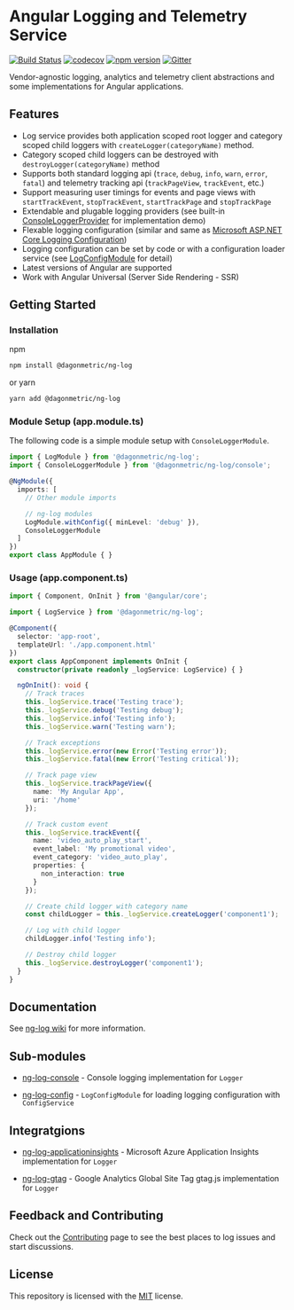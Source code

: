 # Angular Logging and Telemetry Service

[![Build Status](https://dev.azure.com/DagonMetric/ng-log/_apis/build/status/DagonMetric.ng-log?branchName=master)](https://dev.azure.com/DagonMetric/ng-log/_build/latest?definitionId=10&branchName=master)
[![codecov](https://codecov.io/gh/DagonMetric/ng-log/branch/master/graph/badge.svg)](https://codecov.io/gh/DagonMetric/ng-log)
[![npm version](https://img.shields.io/npm/v/@dagonmetric/ng-log.svg)](https://www.npmjs.com/package/@dagonmetric/ng-log)
[![Gitter](https://badges.gitter.im/DagonMetric/general.svg)](https://gitter.im/DagonMetric/general?utm_source=badge&utm_medium=badge&utm_campaign=pr-badge)

Vendor-agnostic logging, analytics and telemetry client abstractions and some implementations for Angular applications.

## Features

* Log service provides both application scoped root logger and category scoped child loggers with `createLogger(categoryName)` method.
* Category scoped child loggers can be destroyed with `destroyLogger(categoryName)` method
* Supports both standard logging api (`trace`, `debug`, `info`, `warn`, `error`, `fatal`) and telemetry tracking api (`trackPageView`, `trackEvent`, etc.)
* Support measuring user timings for events and page views with `startTrackEvent`, `stopTrackEvent`, `startTrackPage` and `stopTrackPage`
* Extendable and plugable logging providers (see built-in [ConsoleLoggerProvider](https://github.com/DagonMetric/ng-log/blob/master/modules/ng-log/console/src/console-logger-provider.ts) for implementation demo)
* Flexable logging configuration (similar and same as [Microsoft ASP.NET Core Logging Configuration](https://docs.microsoft.com/en-us/aspnet/core/fundamentals/logging/?view=aspnetcore-2.2#configuration))
* Logging configuration can be set by code or with a configuration loader service (see [LogConfigModule](https://github.com/DagonMetric/ng-log/tree/master/modules/ng-log/config) for detail)
* Latest versions of Angular are supported
* Work with Angular Universal (Server Side Rendering - SSR)

## Getting Started

### Installation

npm

```bash
npm install @dagonmetric/ng-log
```

or yarn

```bash
yarn add @dagonmetric/ng-log
```

### Module Setup (app.module.ts)

The following code is a simple module setup with `ConsoleLoggerModule`.

```typescript
import { LogModule } from '@dagonmetric/ng-log';
import { ConsoleLoggerModule } from '@dagonmetric/ng-log/console';

@NgModule({
  imports: [
    // Other module imports

    // ng-log modules
    LogModule.withConfig({ minLevel: 'debug' }),
    ConsoleLoggerModule
  ]
})
export class AppModule { }
```

### Usage (app.component.ts)

```typescript
import { Component, OnInit } from '@angular/core';

import { LogService } from '@dagonmetric/ng-log';

@Component({
  selector: 'app-root',
  templateUrl: './app.component.html'
})
export class AppComponent implements OnInit {
  constructor(private readonly _logService: LogService) { }

  ngOnInit(): void {
    // Track traces
    this._logService.trace('Testing trace');
    this._logService.debug('Testing debug');
    this._logService.info('Testing info');
    this._logService.warn('Testing warn');

    // Track exceptions
    this._logService.error(new Error('Testing error'));
    this._logService.fatal(new Error('Testing critical'));

    // Track page view
    this._logService.trackPageView({
      name: 'My Angular App',
      uri: '/home'
    });

    // Track custom event
    this._logService.trackEvent({
      name: 'video_auto_play_start',
      event_label: 'My promotional video',
      event_category: 'video_auto_play',
      properties: {
        non_interaction: true
      }
    });

    // Create child logger with category name
    const childLogger = this._logService.createLogger('component1');

    // Log with child logger
    childLogger.info('Testing info');

    // Destroy child logger
    this._logService.destroyLogger('component1');
  }
}
```

## Documentation

See [ng-log wiki](https://github.com/DagonMetric/ng-log/wiki) for more information.

## Sub-modules

* [ng-log-console](https://github.com/DagonMetric/ng-log/tree/master/modules/ng-log/console) - Console logging implementation for `Logger`

* [ng-log-config](https://github.com/DagonMetric/ng-log/tree/master/modules/ng-log/config) - `LogConfigModule` for loading logging configuration with `ConfigService`

## Integratgions

* [ng-log-applicationinsights](https://github.com/DagonMetric/ng-log-applicationinsights) - Microsoft Azure Application Insights implementation for `Logger`

* [ng-log-gtag](https://github.com/DagonMetric/ng-log-gtag) - Google Analytics Global Site Tag gtag.js implementation for `Logger`

## Feedback and Contributing

Check out the [Contributing](https://github.com/DagonMetric/ng-log/blob/master/CONTRIBUTING.md) page to see the best places to log issues and start discussions.

## License

This repository is licensed with the [MIT](https://github.com/DagonMetric/ng-log/blob/master/LICENSE) license.
